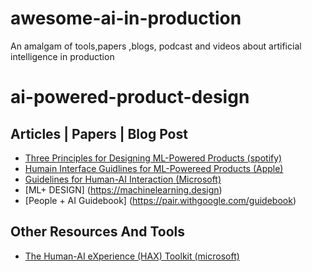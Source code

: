 # awesome-ai-in-production
An amalgam of tools,papers ,blogs, podcast and videos about artificial intelligence in production


# ai-powered-product-design

## Articles | Papers | Blog Post
- [Three Principles for Designing ML-Powered Products (spotify)](https://spotify.design/article/three-principles-for-designing-ml-powered-products)
- [Humain Interface Guidlines for ML-Powereed Products (Apple)](https://developer.apple.com/design/human-interface-guidelines/machine-learning/overview/introduction/)
- [Guidelines for Human-AI Interaction (Microsoft)](https://www.microsoft.com/en-us/research/uploads/prod/2019/01/Guidelines-for-Human-AI-Interaction-camera-ready.pdf)
- [ML+ DESIGN] (https://machinelearning.design)
- [People + AI Guidebook] (https://pair.withgoogle.com/guidebook)

## Other Resources And Tools
- [The Human-AI eXperience (HAX) Toolkit (microsoft)](https://www.microsoft.com/en-us/haxtoolkit/)
